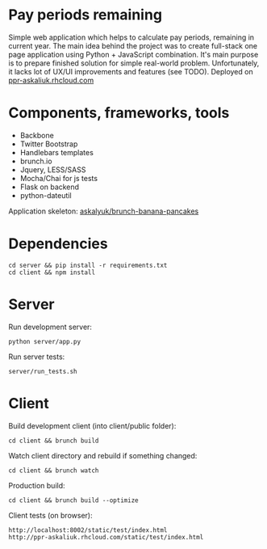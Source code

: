 Pay periods remaining
=====================

Simple web application which helps to calculate pay periods, remaining in current year.
The main idea behind the project was to create full-stack one page application using Python + JavaScript combination.
It's main purpose is to prepare finished solution for simple real-world problem.
Unfortunately, it lacks lot of UX/UI improvements and features (see TODO).
Deployed on [ppr-askaliuk.rhcloud.com](http://ppr-askaliuk.rhcloud.com/)

# Components, frameworks, tools

  * Backbone
  * Twitter Bootstrap
  * Handlebars templates
  * brunch.io
  * Jquery, LESS/SASS
  * Mocha/Chai for js tests
  * Flask on backend
  * python-dateutil

  Application skeleton: [askalyuk/brunch-banana-pancakes](https://github.com/askalyuk/brunch-banana-pancakes)

# Dependencies

    cd server && pip install -r requirements.txt
    cd client && npm install

# Server

Run development server:

	python server/app.py

Run server tests:

    server/run_tests.sh

# Client

Build development client (into client/public folder):

    cd client && brunch build

Watch client directory and rebuild if something changed:

    cd client && brunch watch

Production build:

    cd client && brunch build --optimize

Client tests (on browser):

    http://localhost:8002/static/test/index.html
    http://ppr-askaliuk.rhcloud.com/static/test/index.html